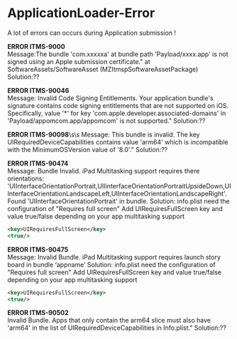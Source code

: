 # ApplicationLoader-Error
A lot of errors can occurs during Application submission !


**ERROR ITMS-9000**<br>
Message:The bundle 'com.xxxxxa' at bundle path 'Payload/xxxx.app' is not signed using an Apple submission certificate." at SoftwareAssets/SoftwareAsset (MZItmspSoftwareAssetPackage)
Solution:??

**ERROR ITMS-90046**<br>
Message: Invalid Code Signing Entitlements. Your application bundle's signature contains code signing entitlements that are not supported on iOS. Specifically, value '*' for key 'com.apple.developer.associated-domains' in 'Payload/appomcom.app/appomcom' is not supported." 
Solution:??

**ERROR ITMS-90098**\s\s
Message: This bundle is invalid. The key UIRequiredDeviceCapabilities contains value 'arm64' which is incompatible with the MinimumOSVersion value of '8.0'."
Solution:??

**ERROR ITMS-90474**<br>
Message: Bundle Invalid. iPad Multitasking support requires there orientations: 'UIInterfaceOrientationPortrait,UIIinterfaceOrientationPortraitUpsideDown,UIInterfaceOrientationLandscapeLeft,UIInterfaceOrientationLandscapeRight'. Found 'UIInterfaceOrientationPortrait' in bundle.
Solution: info.plist need the configuration of "Requires full screen"
Add UIRequiresFullScreen key and value true/false depending on your app multitasking support
```xml
<key>UIRequiresFullScreen</key>
<true/>
```

**ERROR ITMS-90475**<br>
Message: Invalid Bundle. iPad Multitasking support requires launch story board in bundle ‘appname’
Solution: info.plist need the configuration of "Requires full screen"
Add UIRequiresFullScreen key and value true/false depending on your app multitasking support
```xml
<key>UIRequiresFullScreen</key>
<true/>
```
**ERROR ITMS-90502**<br>
Invalid Bundle. Apps that only contain the arm64 slice must also have 'arm64' in the list of UIRequiredDeviceCapabilities in Info.plist."
Solution:??
